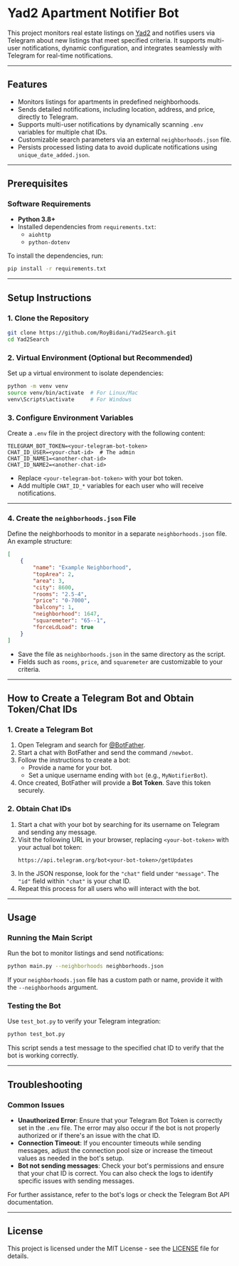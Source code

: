 
# Yad2 Apartment Notifier Bot

This project monitors real estate listings on [Yad2](https://www.yad2.co.il/) and notifies users via Telegram about new listings that meet specified criteria. It supports multi-user notifications, dynamic configuration, and integrates seamlessly with Telegram for real-time notifications.

---

## Features

- Monitors listings for apartments in predefined neighborhoods.
- Sends detailed notifications, including location, address, and price, directly to Telegram.
- Supports multi-user notifications by dynamically scanning `.env` variables for multiple chat IDs.
- Customizable search parameters via an external `neighborhoods.json` file.
- Persists processed listing data to avoid duplicate notifications using `unique_date_added.json`.

---

## Prerequisites

### Software Requirements

- **Python 3.8+**
- Installed dependencies from `requirements.txt`:
  - `aiohttp`
  - `python-dotenv`

To install the dependencies, run:
```bash
pip install -r requirements.txt
```

---

## Setup Instructions

### 1. Clone the Repository

```bash
git clone https://github.com/RoyBidani/Yad2Search.git
cd Yad2Search
```

### 2. Virtual Environment (Optional but Recommended)

Set up a virtual environment to isolate dependencies:

```bash
python -m venv venv
source venv/bin/activate  # For Linux/Mac
venv\Scripts\activate     # For Windows
```

### 3. Configure Environment Variables

Create a `.env` file in the project directory with the following content:

```env
TELEGRAM_BOT_TOKEN=<your-telegram-bot-token>
CHAT_ID_USER=<your-chat-id>  # The admin
CHAT_ID_NAME1=<another-chat-id>
CHAT_ID_NAME2=<another-chat-id>
```

- Replace `<your-telegram-bot-token>` with your bot token.
- Add multiple `CHAT_ID_*` variables for each user who will receive notifications.

---

### 4. Create the `neighborhoods.json` File

Define the neighborhoods to monitor in a separate `neighborhoods.json` file. An example structure:

```json
[
    {
        "name": "Example Neighborhood",
        "topArea": 2,
        "area": 3,
        "city": 8600,
        "rooms": "2.5-4",
        "price": "0-7000",
        "balcony": 1,
        "neighborhood": 1647,
        "squaremeter": "65--1",
        "forceLdLoad": true
    }
]
```

- Save the file as `neighborhoods.json` in the same directory as the script.
- Fields such as `rooms`, `price`, and `squaremeter` are customizable to your criteria.

---

## How to Create a Telegram Bot and Obtain Token/Chat IDs

### 1. Create a Telegram Bot

1. Open Telegram and search for [@BotFather](https://core.telegram.org/bots#botfather).
2. Start a chat with BotFather and send the command `/newbot`.
3. Follow the instructions to create a bot:
   - Provide a name for your bot.
   - Set a unique username ending with `bot` (e.g., `MyNotifierBot`).
4. Once created, BotFather will provide a **Bot Token**. Save this token securely.

### 2. Obtain Chat IDs

1. Start a chat with your bot by searching for its username on Telegram and sending any message.
2. Visit the following URL in your browser, replacing `<your-bot-token>` with your actual bot token:
   ```
   https://api.telegram.org/bot<your-bot-token>/getUpdates
   ```
3. In the JSON response, look for the `"chat"` field under `"message"`. The `"id"` field within `"chat"` is your chat ID.
4. Repeat this process for all users who will interact with the bot.

---

## Usage

### Running the Main Script

Run the bot to monitor listings and send notifications:

```bash
python main.py --neighborhoods neighborhoods.json
```

If your `neighborhoods.json` file has a custom path or name, provide it with the `--neighborhoods` argument.

### Testing the Bot

Use `test_bot.py` to verify your Telegram integration:

```bash
python test_bot.py
```

This script sends a test message to the specified chat ID to verify that the bot is working correctly.

---

## Troubleshooting

### Common Issues

- **Unauthorized Error**: Ensure that your Telegram Bot Token is correctly set in the `.env` file. The error may also occur if the bot is not properly authorized or if there's an issue with the chat ID. 
- **Connection Timeout**: If you encounter timeouts while sending messages, adjust the connection pool size or increase the timeout values as needed in the bot's setup.
- **Bot not sending messages**: Check your bot's permissions and ensure that your chat ID is correct. You can also check the logs to identify specific issues with sending messages.

For further assistance, refer to the bot's logs or check the Telegram Bot API documentation.

---

## License

This project is licensed under the MIT License - see the [LICENSE](LICENSE) file for details.
